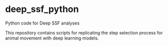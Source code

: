 # deep_ssf_python
Python code for Deep SSF analyses

This repository contains scripts for replicating the step selection process for animal movement with deep learning models.
